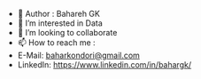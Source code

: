 - 👋 Author : Bahareh GK 
- 👀 I’m interested in Data 
- 💞️ I’m looking to collaborate 
- 📫 How to reach me : 
- E-Mail: baharkondori@gmail.com
- LinkedIn: https://www.linkedin.com/in/bahargk/


